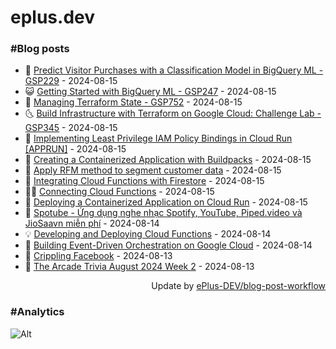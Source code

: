 # eplus.dev

### #Blog posts

<!-- BLOG-POST-LIST:START -->
 - 🧰 [Predict Visitor Purchases with a Classification Model in BigQuery ML - GSP229](https://eplus.dev/predict-visitor-purchases-with-a-classification-model-in-bigquery-ml-gsp229) - 2024-08-15
 - 😺 [Getting Started with BigQuery ML - GSP247](https://eplus.dev/getting-started-with-bigquery-ml-gsp247) - 2024-08-15
 - 🗽 [Managing Terraform State - GSP752](https://eplus.dev/managing-terraform-state-gsp752) - 2024-08-15
 - 🌜 [Build Infrastructure with Terraform on Google Cloud: Challenge Lab - GSP345](https://eplus.dev/build-infrastructure-with-terraform-on-google-cloud-challenge-lab-gsp345) - 2024-08-15
 - 📝 [Implementing Least Privilege IAM Policy Bindings in Cloud Run [APPRUN]](https://eplus.dev/implementing-least-privilege-iam-policy-bindings-in-cloud-run-apprun) - 2024-08-15
 - 🚀 [Creating a Containerized Application with Buildpacks](https://eplus.dev/creating-a-containerized-application-with-buildpacks) - 2024-08-15
 - 💼 [Apply RFM method to segment customer data](https://eplus.dev/apply-rfm-method-to-segment-customer-data) - 2024-08-15
 - 🦣 [Integrating Cloud Functions with Firestore](https://eplus.dev/integrating-cloud-functions-with-firestore) - 2024-08-15
 - 👨‍🏫 [Connecting Cloud Functions](https://eplus.dev/connecting-cloud-functions) - 2024-08-15
 - 🔭 [Deploying a Containerized Application on Cloud Run](https://eplus.dev/deploying-a-containerized-application-on-cloud-run) - 2024-08-15
 - 🤡 [Spotube - Ứng dụng nghe nhạc Spotify, YouTube, Piped.video và JioSaavn miễn phí](https://eplus.dev/spotube-ung-dung-nghe-nhac-spotify-youtube-pipedvideo-va-jiosaavn-mien-phi) - 2024-08-14
 - 💡 [Developing and Deploying Cloud Functions](https://eplus.dev/developing-and-deploying-cloud-functions) - 2024-08-14
 - 🦣 [Building Event-Driven Orchestration on Google Cloud](https://eplus.dev/building-event-driven-orchestration-on-google-cloud) - 2024-08-14
 - 💪 [Crippling Facebook](https://eplus.dev/crippling-facebook) - 2024-08-13
 - 🤡 [The Arcade Trivia August 2024 Week 2](https://eplus.dev/the-arcade-trivia-august-2024-week-2) - 2024-08-13<!-- BLOG-POST-LIST:END -->

<div align="right">
  Update by <a target="_blank"
    href="https://github.com/ePlus-DEV/blog-post-workflow">ePlus-DEV/blog-post-workflow</a>
</div>

### #Analytics
![Alt](https://repobeats.axiom.co/api/embed/9990f7cddfbad8d834990b10ccad05f81ac1096f.svg "Repobeats analytics image")
